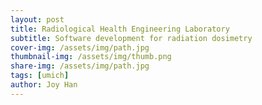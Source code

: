 ```yaml
---
layout: post
title: Radiological Health Engineering Laboratory
subtitle: Software development for radiation dosimetry
cover-img: /assets/img/path.jpg
thumbnail-img: /assets/img/thumb.png
share-img: /assets/img/path.jpg
tags: [umich]
author: Joy Han
---
```

